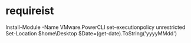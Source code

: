 #  requireist
Install-Module -Name VMware.PowerCLI 
set-executionpolicy unrestricted
Set-Location $home\Desktop
$Date=(get-date).ToString('yyyyMMdd')

